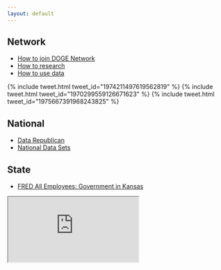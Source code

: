 ```yaml
---
layout: default
---
```


## Network

- [How to join DOGE Network](https://dogenetwork.org/join-doge-network)
- [How to research](https://dogenetwork.org/docs/howto/how-to-doge-your-state)
- [How to use data](https://dogenetwork.org/docs/howto/vibe-coding-for-beginners)

{% include tweet.html tweet_id="1974211497619562819" %}
{% include tweet.html tweet_id="1970299559126671623" %}
{% include tweet.html tweet_id="1975667391968243825" %}

## National

- [Data Republican](https://datarepublican.com/browse/)
- [National Data Sets](https://data.gov/)

## State

- [FRED All Employees: Government in Kansas](https://fred.stlouisfed.org/series/KSGOVT)

<div class="youtube-embed">
  <iframe src="https://www.youtube.com/embed/swRXZmdzauM" allowfullscreen></iframe>
</div>
